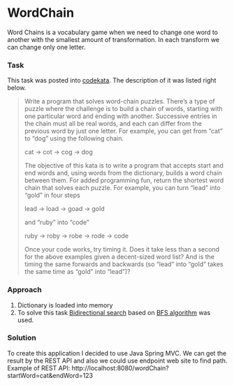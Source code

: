 # WordChain

Word Chains is a vocabulary game when we need to change one word to another with the smallest amount of transformation. 
In each transform we can change only one letter.

### Task
This task was posted into [codekata](http://codekata.com/kata/kata19-word-chains/). The description of it was listed right below.
> Write a program that solves word-chain puzzles.
> There’s a type of puzzle where the challenge is to build a chain of words, starting with one particular word and ending with another. 
> Successive entries in the chain must all be real words, and each can differ from the previous word by just one letter. 
> For example, you can get from “cat” to “dog” using the following chain.
>
> cat -> cot -> cog -> dog
>
> The objective of this kata is to write a program that accepts start and end words and, using words from the dictionary, builds a word chain between them. 
> For added programming fun, return the shortest word chain that solves each puzzle. For example, you can turn “lead” into “gold” in four steps 
>
> lead -> load -> goad -> gold
> 
> and “ruby” into “code” 
>
> ruby -> roby -> robe -> rode -> code
>
> Once your code works, try timing it. Does it take less than a second for the above examples given a decent-sized word list? And is the timing the same forwards and backwards (so “lead” into “gold” takes the same time as “gold” into “lead”)?

### Approach
1. Dictionary is loaded into memory
2. To solve this task [Bidirectional search](https://en.wikipedia.org/wiki/Bidirectional_search) based on [BFS algorithm](https://en.wikipedia.org/wiki/Breadth-first_search) was used.

### Solution
To create this application I decided to use Java Spring MVC. We can get the result by the REST API and also we could use endpoint web site to find path.
Example of REST API:
http://localhost:8080/wordChain?startWord=cat&endWord=123

